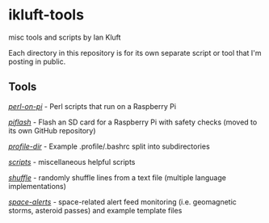 # ikluft-tools

misc tools and scripts by Ian Kluft

Each directory in this repository is for its own separate script or tool that I'm posting in public.

## Tools

[*perl-on-pi*](perl-on-pi/) - Perl scripts that run on a Raspberry Pi

[*piflash*](https://github.com/ikluft/piflash) - Flash an SD card for a Raspberry Pi with safety checks (moved to its own GitHub repository)

[*profile-dir*](profile-dir/) - Example .profile/.bashrc split into subdirectories

[*scripts*](scripts/) - miscellaneous helpful scripts

[*shuffle*](shuffle) - randomly shuffle lines from a text file (multiple language implementations)

[*space-alerts*](space-alerts) - space-related alert feed monitoring (i.e. geomagnetic storms, asteroid passes) and example template files
